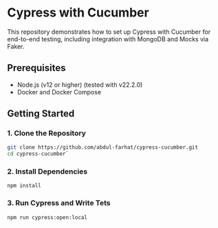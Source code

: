 # Cypress with Cucumber

This repository demonstrates how to set up Cypress with Cucumber for end-to-end testing, including integration with MongoDB and Mocks via Faker.

## Prerequisites

- Node.js (v12 or higher) (tested with v22.2.0)
- Docker and Docker Compose

## Getting Started

### 1. Clone the Repository

```bash
git clone https://github.com/abdul-farhat/cypress-cucumber.git
cd cypress-cucumber`
```

### 2\. Install Dependencies

`npm install`

### 3\. Run Cypress and Write Tets

`npm run cypress:open:local`
